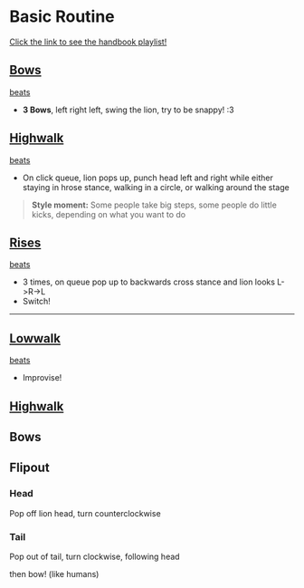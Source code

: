 # Basic Routine 
[Click the link to see the handbook playlist!](culiondance.org/handbook)
## [Bows]() 
[beats](https://www.youtube.com/watch?v=WR9RJhJky_0)
* **3 Bows**, left right left, swing the lion, try to be snappy! :3
## [Highwalk](https://www.youtube.com/watch?v=QEn1a7MSebM&list=PLmkGDw9JoOnTxe4-_gSQWwzOIk4Rd-k5O&index=4&pp=iAQB) 
[beats](https://www.youtube.com/watch?v=9idNpaJE4_0)
* On click queue, lion pops up, punch head left and right while either staying in hrose stance, walking in a circle, or walking around the stage
> **Style moment:** Some people take big steps, some people do little kicks, depending on what you want to do
## [Rises]()
[beats](https://www.youtube.com/watch?v=QipX9Fky7ts)

* 3 times, on queue pop up to backwards cross stance and lion looks L->R->L
* Switch!

___
## [Lowwalk]()
[beats]()
* Improvise!

## [Highwalk]()

## Bows

## Flipout
### Head
 Pop off lion head, turn counterclockwise
### Tail
Pop out of tail, turn clockwise, following head

then bow! (like humans)